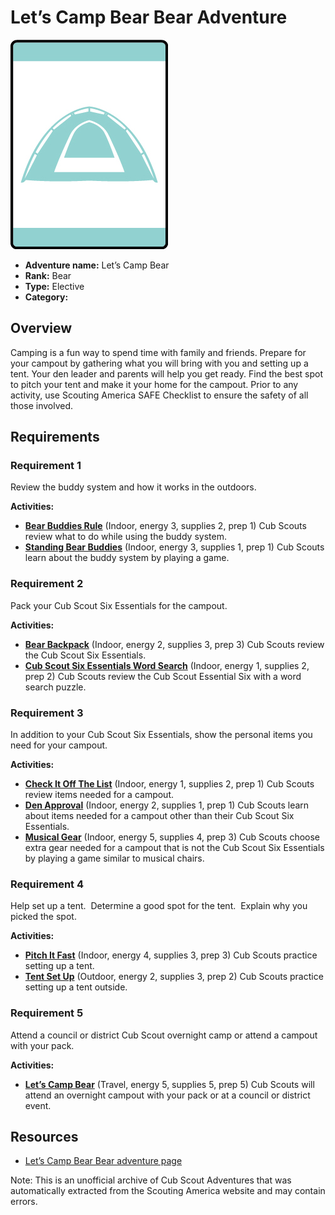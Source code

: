 # Let’s Camp Bear Bear Adventure

![Let’s Camp Bear Bear adventure belt loop](images/lets-camp-bear.jpg)

- **Adventure name:** Let’s Camp Bear
- **Rank:** Bear
- **Type:** Elective
- **Category:** 

## Overview

Camping is a fun way to spend time with family and friends. Prepare for your campout by gathering what you will bring with you and setting up a tent. Your den leader and parents will help you get ready. Find the best spot to pitch your tent and make it your home for the campout. Prior to any activity, use Scouting America SAFE Checklist to ensure the safety of all those involved.

## Requirements

### Requirement 1

Review the buddy system and how it works in the outdoors.

**Activities:**

- **[Bear Buddies Rule](https://www.scouting.org/cub-scout-activities/bear-buddies-rule/)** (Indoor, energy 3, supplies 2, prep 1)
  Cub Scouts review what to do while using the buddy system.
- **[Standing Bear Buddies](https://www.scouting.org/cub-scout-activities/standing-bear-buddies/)** (Indoor, energy 3, supplies 1, prep 1)
  Cub Scouts learn about the buddy system by playing a game.

### Requirement 2

Pack your Cub Scout Six Essentials for the campout.

**Activities:**

- **[Bear Backpack](https://www.scouting.org/cub-scout-activities/bear-backpack/)** (Indoor, energy 2, supplies 3, prep 3)
  Cub Scouts review the Cub Scout Six Essentials.
- **[Cub Scout Six Essentials Word Search](https://www.scouting.org/cub-scout-activities/cub-scout-six-essentials-word-search/)** (Indoor, energy 1, supplies 2, prep 2)
  Cub Scouts review the Cub Scout Essential Six with a word search puzzle.

### Requirement 3

In addition to your Cub Scout Six Essentials, show the personal items you need for your campout.

**Activities:**

- **[Check It Off The List](https://www.scouting.org/cub-scout-activities/check-it-off-the-list/)** (Indoor, energy 1, supplies 2, prep 1)
  Cub Scouts review items needed for a campout.
- **[Den Approval](https://www.scouting.org/cub-scout-activities/den-approval/)** (Indoor, energy 2, supplies 1, prep 1)
  Cub Scouts learn about items needed for a campout other than their Cub Scout Six Essentials.
- **[Musical Gear](https://www.scouting.org/cub-scout-activities/musical-gear/)** (Indoor, energy 5, supplies 4, prep 3)
  Cub Scouts choose extra gear needed for a campout that is not the Cub Scout Six Essentials by playing a game similar to musical chairs.

### Requirement 4

Help set up a tent.  Determine a good spot for the tent.  Explain why you picked the spot.

**Activities:**

- **[Pitch It Fast](https://www.scouting.org/cub-scout-activities/pitch-it-fast/)** (Indoor, energy 4, supplies 3, prep 3)
  Cub Scouts practice setting up a tent.
- **[Tent Set Up](https://www.scouting.org/cub-scout-activities/tent-set-up/)** (Outdoor, energy 2, supplies 3, prep 2)
  Cub Scouts practice setting up a tent outside.

### Requirement 5

Attend a council or district Cub Scout overnight camp or attend a campout with your pack.

**Activities:**

- **[Let’s Camp Bear](https://www.scouting.org/cub-scout-activities/lets-camp-bear/)** (Travel, energy 5, supplies 5, prep 5)
  Cub Scouts will attend an overnight campout with your pack or at a council or district event.


## Resources

- [Let’s Camp Bear Bear adventure page](https://www.scouting.org/cub-scout-adventures/lets-camp-bear/)

Note: This is an unofficial archive of Cub Scout Adventures that was automatically extracted from the Scouting America website and may contain errors.